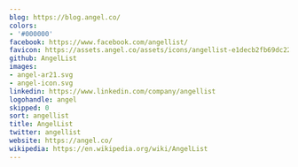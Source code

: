 ```yaml
---
blog: https://blog.angel.co/
colors:
- '#000000'
facebook: https://www.facebook.com/angellist/
favicon: https://assets.angel.co/assets/icons/angellist-e1decb2fb69dc221e2dd4ad5f749797e28b3e9e92957e0f161b8e64d5a8a74c8.ico
github: AngelList
images:
- angel-ar21.svg
- angel-icon.svg
linkedin: https://www.linkedin.com/company/angellist
logohandle: angel
skipped: 0
sort: angellist
title: AngelList
twitter: angellist
website: https://angel.co/
wikipedia: https://en.wikipedia.org/wiki/AngelList
---
```

